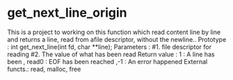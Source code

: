 # get_next_line_origin
This is a project to working on this function which read content line by line and returns a line, read from afile descriptor, without the newline..
Prototype  : int get_next_line(int fd, char **line);
Parameters : #1.  file descriptor for reading        #2.  The value of what has been read
Return value  :    1 :  A line has been ,  read0 :  EOF has been reached   ,-1 :  An error happened
External functs.: read, malloc, free
